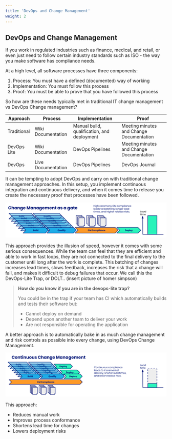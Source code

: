 ```yaml
---
title: 'DevOps and Change Management'
weight: 2
---
```


## DevOps and Change Management

If you work in regulated industries such as finance, medical, and retail, or even just need to follow certain industry standards such as ISO - the way you make software has compliance needs.

At a high level, all software processes have three components:

1. Process: You must have a defined (documented) way of working
2. Implementation: You must follow this process
3. Proof: You must be able to prove that you have followed this process

So how are these needs typically met in traditional IT change management vs DevOps Change management?

| Approach    | Process            | Implementation                              | Proof                                    |
|-------------|--------------------|---------------------------------------------|------------------------------------------|
| Traditional | Wiki Documentation | Manual build, qualification, and deployment | Meeting minutes and Change Documentation |
| DevOps Lite | Wiki Documentation | DevOps Pipelines                            | Meeting minutes and Change Documentation |
| DevOps      | Live Documentation | DevOps Pipelines                            | DevOps Journal                           |

It can be tempting to adopt DevOps and carry on with traditional change management approaches. In this setup, you implement continuous integration and continuous delivery, and when it comes time to release you create the necessary proof that processes have been followed.

![Diagram of change management as a gate](/images/change_management_as_a_gate.png)

This approach provides the illusion of speed, however it comes with some serious consequences.  While the team can feel that they are efficient and able to work in fast loops, they are not connected to the final delivery to the customer until long after the work is complete. This batching of changes increases lead times, slows feedback, increases the risk that a change will fail, and makes it difficult to debug failures that occur.  We call this the DevOps-Lite Trap, or DOLT.. (insert picture of homer simpson)


> **How do you know if you are in the devops-lite trap?**
> 
> You could be in the trap if your team has CI which automatically builds and tests their software but:
> * Cannot deploy on demand
> * Depend upon another team to deliver your work
> * Are not responsible for operating the application

A better approach is to automatically bake in as much change management and risk controls as possible into every change, using DevOps Change Management.

![Diagram of continuous change management](/images/continuous_change_management.png)

This approach:

* Reduces manual work
* Improves process conformance
* Shortens lead time for changes
* Lowers deployment risks


